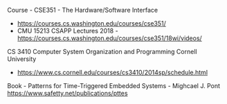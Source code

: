 
Course - CSE351 - The Hardware/Software Interface
- https://courses.cs.washington.edu/courses/cse351/
- CMU 15213 CSAPP Lectures 2018 - https://courses.cs.washington.edu/courses/cse351/18wi/videos/

CS 3410 Computer System Organization and Programming Cornell University
- https://www.cs.cornell.edu/courses/cs3410/2014sp/schedule.html


Book - Patterns for Time-Triggered Embedded Systems - Mighcael J. Pont
https://www.safetty.net/publications/pttes
